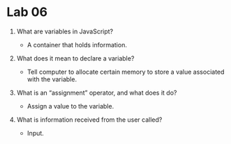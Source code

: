 # Lab 06

1. What are variables in JavaScript?
   - A container that holds information.

2. What does it mean to declare a variable?
   - Tell computer to allocate certain memory to store a value associated with the variable.

3. What is an “assignment” operator, and what does it do?
   - Assign a value to the variable.

4. What is information received from the user called?
   - Input.
   